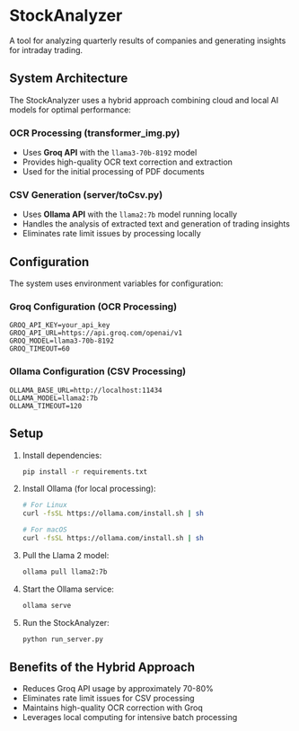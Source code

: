 # StockAnalyzer

A tool for analyzing quarterly results of companies and generating insights for intraday trading.

## System Architecture

The StockAnalyzer uses a hybrid approach combining cloud and local AI models for optimal performance:

### OCR Processing (transformer_img.py)
- Uses **Groq API** with the `llama3-70b-8192` model
- Provides high-quality OCR text correction and extraction
- Used for the initial processing of PDF documents

### CSV Generation (server/toCsv.py)
- Uses **Ollama API** with the `llama2:7b` model running locally
- Handles the analysis of extracted text and generation of trading insights
- Eliminates rate limit issues by processing locally

## Configuration

The system uses environment variables for configuration:

### Groq Configuration (OCR Processing)
```
GROQ_API_KEY=your_api_key
GROQ_API_URL=https://api.groq.com/openai/v1
GROQ_MODEL=llama3-70b-8192
GROQ_TIMEOUT=60
```

### Ollama Configuration (CSV Processing)
```
OLLAMA_BASE_URL=http://localhost:11434
OLLAMA_MODEL=llama2:7b
OLLAMA_TIMEOUT=120
```

## Setup

1. Install dependencies:
   ```bash
   pip install -r requirements.txt
   ```

2. Install Ollama (for local processing):
   ```bash
   # For Linux
   curl -fsSL https://ollama.com/install.sh | sh
   
   # For macOS
   curl -fsSL https://ollama.com/install.sh | sh
   ```

3. Pull the Llama 2 model:
   ```bash
   ollama pull llama2:7b
   ```

4. Start the Ollama service:
   ```bash
   ollama serve
   ```

5. Run the StockAnalyzer:
   ```bash
   python run_server.py
   ```

## Benefits of the Hybrid Approach

- Reduces Groq API usage by approximately 70-80%
- Eliminates rate limit issues for CSV processing
- Maintains high-quality OCR correction with Groq
- Leverages local computing for intensive batch processing

